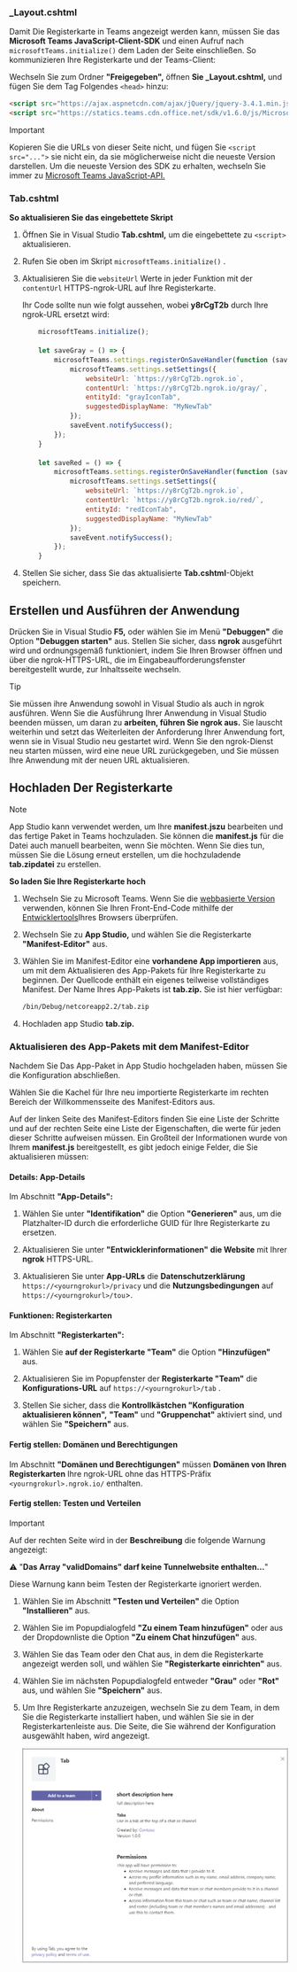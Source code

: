 ### <a name="_layoutcshtml"></a>_Layout.cshtml

Damit Die Registerkarte in Teams angezeigt werden kann, müssen Sie das **Microsoft Teams JavaScript-Client-SDK** und einen Aufruf nach `microsoftTeams.initialize()` dem Laden der Seite einschließen. So kommunizieren Ihre Registerkarte und der Teams-Client:

Wechseln Sie zum Ordner **"Freigegeben",** öffnen **Sie _Layout.cshtml,** und fügen Sie dem Tag Folgendes `<head>` hinzu:

```html
<script src="https://ajax.aspnetcdn.com/ajax/jQuery/jquery-3.4.1.min.js"></script>
<script src="https://statics.teams.cdn.office.net/sdk/v1.6.0/js/MicrosoftTeams.min.js"></script>
```

>[!IMPORTANT]
> Kopieren Sie die URLs von dieser Seite nicht, und fügen Sie `<script src="...">` sie nicht ein, da sie möglicherweise nicht die neueste Version darstellen. Um die neueste Version des SDK zu erhalten, wechseln Sie immer zu [Microsoft Teams JavaScript-API.](https://www.npmjs.com/package/@microsoft/teams-js)

### <a name="tabcshtml"></a>Tab.cshtml

**So aktualisieren Sie das eingebettete Skript**

1. Öffnen Sie in Visual Studio **Tab.cshtml,** um die eingebettete zu `<script>` aktualisieren.

1. Rufen Sie oben im Skript `microsoftTeams.initialize()` .

1. Aktualisieren Sie die `websiteUrl` Werte in jeder Funktion mit der `contentUrl` HTTPS-ngrok-URL auf Ihre Registerkarte.

    Ihr Code sollte nun wie folgt aussehen, wobei **y8rCgT2b** durch Ihre ngrok-URL ersetzt wird:

    ```javascript
        microsoftTeams.initialize();
    
        let saveGray = () => {
            microsoftTeams.settings.registerOnSaveHandler(function (saveEvent) {
                microsoftTeams.settings.setSettings({
                    websiteUrl: `https://y8rCgT2b.ngrok.io`,
                    contentUrl: `https://y8rCgT2b.ngrok.io/gray/`,
                    entityId: "grayIconTab",
                    suggestedDisplayName: "MyNewTab"
                });
                saveEvent.notifySuccess();
            });
        }

        let saveRed = () => {
            microsoftTeams.settings.registerOnSaveHandler(function (saveEvent) {
                microsoftTeams.settings.setSettings({
                    websiteUrl: `https://y8rCgT2b.ngrok.io`,
                    contentUrl: `https://y8rCgT2b.ngrok.io/red/`,
                    entityId: "redIconTab",
                    suggestedDisplayName: "MyNewTab"
                });
                saveEvent.notifySuccess();
            });
        }
    ```

1. Stellen Sie sicher, dass Sie das aktualisierte **Tab.cshtml**-Objekt speichern.

## <a name="build-and-run-your-application"></a>Erstellen und Ausführen der Anwendung

Drücken Sie in Visual Studio **F5,** oder wählen Sie im Menü **"Debuggen"** die Option **"Debuggen starten"** aus. Stellen Sie sicher, dass **ngrok** ausgeführt wird und ordnungsgemäß funktioniert, indem Sie Ihren Browser öffnen und über die ngrok-HTTPS-URL, die im Eingabeaufforderungsfenster bereitgestellt wurde, zur Inhaltsseite wechseln.

> [!TIP]
> Sie müssen ihre Anwendung sowohl in Visual Studio als auch in ngrok ausführen. Wenn Sie die Ausführung Ihrer Anwendung in Visual Studio beenden müssen, um daran zu **arbeiten, führen Sie ngrok aus.** Sie lauscht weiterhin und setzt das Weiterleiten der Anforderung Ihrer Anwendung fort, wenn sie in Visual Studio neu gestartet wird. Wenn Sie den ngrok-Dienst neu starten müssen, wird eine neue URL zurückgegeben, und Sie müssen Ihre Anwendung mit der neuen URL aktualisieren.

## <a name="upload-your-tab"></a>Hochladen Der Registerkarte

>[!Note]
> App Studio kann verwendet werden, um Ihre **manifest.jszu** bearbeiten und das fertige Paket in Teams hochzuladen. Sie können die **manifest.js** für die Datei auch manuell bearbeiten, wenn Sie möchten. Wenn Sie dies tun, müssen Sie die Lösung erneut erstellen, um die hochzuladende **tab.zipdatei** zu erstellen.

**So laden Sie Ihre Registerkarte hoch**

1. Wechseln Sie zu Microsoft Teams. Wenn Sie die [webbasierte Version](https://teams.microsoft.com) verwenden, können Sie Ihren Front-End-Code mithilfe der [Entwicklertools](~/tabs/how-to/developer-tools.md)Ihres Browsers überprüfen.

1. Wechseln Sie zu **App Studio,** und wählen Sie die Registerkarte **"Manifest-Editor"** aus.

1. Wählen Sie im Manifest-Editor eine **vorhandene App importieren** aus, um mit dem Aktualisieren des App-Pakets für Ihre Registerkarte zu beginnen. Der Quellcode enthält ein eigenes teilweise vollständiges Manifest. Der Name Ihres App-Pakets ist **tab.zip.** Sie ist hier verfügbar:

    ```bash
    /bin/Debug/netcoreapp2.2/tab.zip
    ```

1. Hochladen app Studio **tab.zip.**

### <a name="update-your-app-package-with-manifest-editor"></a>Aktualisieren des App-Pakets mit dem Manifest-Editor

Nachdem Sie Das App-Paket in App Studio hochgeladen haben, müssen Sie die Konfiguration abschließen.

Wählen Sie die Kachel für Ihre neu importierte Registerkarte im rechten Bereich der Willkommensseite des Manifest-Editors aus.

Auf der linken Seite des Manifest-Editors finden Sie eine Liste der Schritte und auf der rechten Seite eine Liste der Eigenschaften, die werte für jeden dieser Schritte aufweisen müssen. Ein Großteil der Informationen wurde von Ihrem **manifest.js** bereitgestellt, es gibt jedoch einige Felder, die Sie aktualisieren müssen:

#### <a name="details-app-details"></a>Details: App-Details

Im Abschnitt **"App-Details":**

1. Wählen Sie unter **"Identifikation"** die Option **"Generieren"** aus, um die Platzhalter-ID durch die erforderliche GUID für Ihre Registerkarte zu ersetzen.

1. Aktualisieren Sie unter **"Entwicklerinformationen"** **die Website** mit Ihrer **ngrok** HTTPS-URL.

1. Aktualisieren Sie unter **App-URLs** die **Datenschutzerklärung** `https://<yourngrokurl>/privacy` und die **Nutzungsbedingungen** auf `https://<yourngrokurl>/tou`>.

#### <a name="capabilities-tabs"></a>Funktionen: Registerkarten

Im Abschnitt **"Registerkarten":**

1. Wählen Sie **auf der Registerkarte "Team"** die Option **"Hinzufügen"** aus.

1. Aktualisieren Sie im Popupfenster der **Registerkarte "Team"** die **Konfigurations-URL** auf `https://<yourngrokurl>/tab` .

1. Stellen Sie sicher, dass die **Kontrollkästchen "Konfiguration aktualisieren können",** **"Team"** und **"Gruppenchat"** aktiviert sind, und wählen Sie **"Speichern"** aus.

#### <a name="finish-domains-and-permissions"></a>Fertig stellen: Domänen und Berechtigungen

Im Abschnitt **"Domänen und Berechtigungen"** müssen **Domänen von Ihren Registerkarten** Ihre ngrok-URL ohne das HTTPS-Präfix `<yourngrokurl>.ngrok.io/` enthalten.

#### <a name="finish-test-and-distribute"></a>Fertig stellen: Testen und Verteilen

>[!IMPORTANT]
> Auf der rechten Seite wird in der **Beschreibung** die folgende Warnung angezeigt:
>
> &#9888; "**Das Array "validDomains" darf keine Tunnelwebsite enthalten...**"
>
> Diese Warnung kann beim Testen der Registerkarte ignoriert werden.

1. Wählen Sie im Abschnitt **"Testen und Verteilen"** die Option **"Installieren"** aus.

1. Wählen Sie im Popupdialogfeld **"Zu einem Team hinzufügen"** oder aus der Dropdownliste die Option **"Zu einem Chat hinzufügen"** aus.

1. Wählen Sie das Team oder den Chat aus, in dem die Registerkarte angezeigt werden soll, und wählen Sie **"Registerkarte einrichten"** aus.

1. Wählen Sie im nächsten Popupdialogfeld entweder **"Grau"** oder **"Rot"** aus, und wählen Sie **"Speichern"** aus.

1. Um Ihre Registerkarte anzuzeigen, wechseln Sie zu dem Team, in dem Sie die Registerkarte installiert haben, und wählen Sie sie in der Registerkartenleiste aus. Die Seite, die Sie während der Konfiguration ausgewählt haben, wird angezeigt.

    ![Kanalregisterkarte ASPNETMVC hochgeladen](../../assets/images/tab-images/channeltabaspnetmvcuploaded.png)


